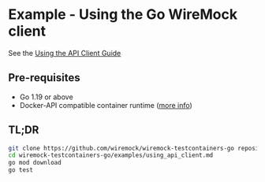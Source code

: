 # Example - Using the Go WireMock client

See the [Using the API Client Guide](../../docs/using-api-client.md)

## Pre-requisites

- Go 1.19 or above
- Docker-API compatible container runtime ([more info](https://golang.testcontainers.org/system_requirements/docker/))

## TL;DR

```bash
git clone https://github.com/wiremock/wiremock-testcontainers-go repository
cd wiremock-testcontainers-go/examples/using_api_client.md
go mod download
go test
```

